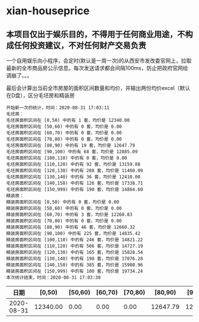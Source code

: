# xian-houseprice

## 本项目仅出于娱乐目的，不得用于任何商业用途，不构成任何投资建议，不对任何财产交易负责

一个自用娱乐向小程序，会定时(默认是一周一次)的从西安市发改委官网上，拉取最新的全市商品房公示信息。每次发送请求都会间隔100ms，防止把政府官网给调崩了。。。

最后会计算出当前全市房屋的面积区间数量和均价，并输出两份均价excel（默认在D盘），区分毛坯房和精装房

```
开始新一次的统计，时间：2020-08-31 17:03:11
毛坯房：
毛坯房面积区间在 [0,50) 中的有 1 套，均价是 12340.00
毛坯房面积区间在 [50,60) 中的有 0 套，均价是 0.00
毛坯房面积区间在 [60,70) 中的有 0 套，均价是 0.00
毛坯房面积区间在 [70,80) 中的有 0 套，均价是 0.00
毛坯房面积区间在 [80,90) 中的有 19 套，均价是 12647.79
毛坯房面积区间在 [90,100) 中的有 68 套，均价是 12885.09
毛坯房面积区间在 [100,110) 中的有 0 套，均价是 0.00
毛坯房面积区间在 [110,120) 中的有 92 套，均价是 13159.88
毛坯房面积区间在 [120,130) 中的有 208 套，均价是 11460.09
毛坯房面积区间在 [130,140) 中的有 36 套，均价是 12410.00
毛坯房面积区间在 [140,150) 中的有 126 套，均价是 17338.71
毛坯房面积区间在 [150,999) 中的有 190 套，均价是 14864.60
精装房：
精装房面积区间在 [0,50) 中的有 0 套，均价是 0.00
精装房面积区间在 [50,60) 中的有 0 套，均价是 0.00
精装房面积区间在 [60,70) 中的有 3 套，均价是 12260.83
精装房面积区间在 [70,80) 中的有 0 套，均价是 0.00
精装房面积区间在 [80,90) 中的有 46 套，均价是 12660.32
精装房面积区间在 [90,100) 中的有 225 套，均价是 14835.42
精装房面积区间在 [100,110) 中的有 246 套，均价是 14821.22
精装房面积区间在 [110,120) 中的有 506 套，均价是 14727.19
精装房面积区间在 [120,130) 中的有 165 套，均价是 15828.54
精装房面积区间在 [130,140) 中的有 198 套，均价是 17076.28
精装房面积区间在 [140,150) 中的有 385 套，均价是 15980.96
精装房面积区间在 [150,999) 中的有 100 套，均价是 19734.24
本次统计结束，时间：2020-08-31 17:03:38

```
| 日期       | [0,50)   | [50,60) | [60,70) | [70,80) | [80,90)  | [90,100) | [100,110) | [110,120) | [120,130) | [130,140) | [140,150) | [150,999) |
| ---------- | -------- | ------- | ------- | ------- | -------- | -------- | --------- | --------- | --------- | --------- | --------- | --------- |
| 2020-08-31 | 12340.00 | 0.00    | 0.00    | 0.00    | 12647.79 | 12885.09 | 0.00      | 13159.88  | 11460.09  | 12410.00  | 17338.71  | 14864.60  |